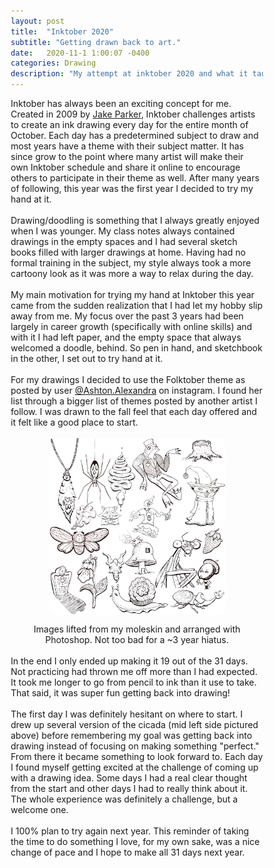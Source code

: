 ```yaml
---
layout: post
title:  "Inktober 2020"
subtitle: "Getting drawn back to art."
date:   2020-11-1 1:00:07 -0400
categories: Drawing
description: "My attempt at inktober 2020 and what it taught me."
---
```

<style>
* {
  box-sizing: border-box;
}

	.column {
  float: left;
  width: 33.33%;
  padding: 5px;
}

/* Clearfix (clear floats) */
.row::after {
  content: "";
  clear: both;
  display: table;
}

</style>
Inktober has always been an exciting concept for me. Created in 2009 by <a href="https://www.mrjakeparker.com/">Jake Parker</a>, Inktober challenges artists to create an ink drawing every day for the entire month of October. Each day has a predetermined subject to draw and most years have a theme with their subject matter. It has since grow to the point where many artist will make their own Inktober schedule and share it online to encourage others to participate in their theme as well. After many years of following, this year was the first year I decided to try my hand at it.
<br>
<br>
Drawing/doodling is something that I always greatly enjoyed when I was younger. My class notes always contained drawings in the empty spaces and I had several sketch books filled with larger drawings at home. Having had no formal training in the subject, my style always took a more cartoony look as it was more a way to relax during the day.
<br>
<br>
My main motivation for trying my hand at Inktober this year came from the sudden realization that I had let my hobby slip away from me. My focus over the past 3 years had been largely in career growth (specifically with online skills) and with it I had left paper, and the empty space that always welcomed a doodle, behind. So pen in hand, and sketchbook in the other, I set out to try hand at it.
<br>
<br>
For my drawings I decided to use the Folktober theme as posted by user <a href="https://www.instagram.com/ashton.alexandra/?hl=en">@Ashton.Alexandra</a> on instagram. I found her list through a bigger list of themes posted by another artist I follow. I was drawn to the fall feel that each day offered and it felt like a good place to start.
<br>
<br>
<a href="/uploads/blog/drawings.jpg"><img src="/uploads/blog/drawings.jpg" alt="A collection of drawings from Inktober 2020." style="display: block;margin-left: auto;margin-right: auto;width: 70%;border-radius: 8px;"></a>
<figcaption style="text-align: center">Images lifted from my moleskin and arranged with Photoshop. Not too bad for a ~3 year hiatus.</figcaption>
<br>
In the end I only ended up making it 19 out of the 31 days. Not practicing had thrown me off more than I had expected. It took me longer to go from pencil to ink than it use to take. That said, it was super fun getting back into drawing!
<br>
<br>
The first day I was definitely hesitant on where to start. I drew up several version of the cicada (mid left side pictured above) before remembering my goal was getting back into drawing instead of focusing on making something "perfect." From there it became something to look forward to. Each day I found myself getting excited at the challenge of coming up with a drawing idea. Some days I had a real clear thought from the start and other days I had to really think about it. The whole experience was definitely a challenge, but a welcome one. 
<br>
<br>
I 100% plan to try again next year. This reminder of taking the time to do something I love, for my own sake, was a nice change of pace and I hope to make all 31 days next year. 


<script type="text/javascript" src="/assets/js/lightbox.js"></script>
<link rel="stylesheet" href="/assets/css/lightbox.css">